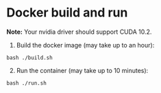 # Docker build and run

**Note:** Your nvidia driver should support CUDA 10.2.

1. Build the docker image (may take up to an hour):

```
bash ./build.sh
```

2. Run the container (may take up to 10 minutes):
```
bash ./run.sh
```
